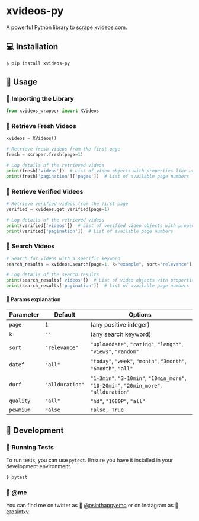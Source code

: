 # xvideos-py
A powerful Python library to scrape xvideos.com.

## 💻 Installation

```bash
$ pip install xvideos-py
```

## 🍑 Usage

### 🍒 Importing the Library

```python
from xvideos_wrapper import XVideos
```

### 🍒 Retrieve Fresh Videos

```python
xvideos = XVideos()

# Retrieve fresh videos from the first page
fresh = scraper.fresh(page=1)

# Log details of the retrieved videos
print(fresh['videos'])  # List of video objects with properties like url, path, title, duration, profile, views
print(fresh['pagination']['pages'])  # List of available page numbers
```

### 🍒 Retrieve Verified Videos

```python
# Retrieve verified videos from the first page
verified = xvideos.get_verified(page=1)

# Log details of the retrieved videos
print(verified['videos'])  # List of verified video objects with properties like url, path, title, duration, profile, views
print(verified['pagination'])  # List of available page numbers
```

### 🍒 Search Videos

```python
# Search for videos with a specific keyword
search_results = xvideos.search(page=1, k="example", sort="relevance")

# Log details of the search results
print(search_results['videos'])  # List of video objects with properties based on the search parameters
print(search_results['pagination'])  # List of available page numbers
```

#### 🍐 Params explanation

| Parameter | Default        | Options                                                                                  |
|-----------|----------------|------------------------------------------------------------------------------------------|
| `page`    | `1`            | (any positive integer)                                                                   |
| `k`       | `""`           | (any search keyword)                                                                     |
| `sort`    | `"relevance"`  | `"uploaddate"`, `"rating"`, `"length"`, `"views"`, `"random"`                            |
| `datef`   | `"all"`        | `"today"`, `"week"`, `"month"`, `"3month"`, `"6month"`, `"all"`                         |
| `durf`    | `"allduration"`| `"1-3min"`, `"3-10min"`, `"10min_more"`, `"10-20min"`, `"20min_more"`, `"allduration"` |
| `quality` | `"all"`        | `"hd"`, `"1080P"`, `"all"`                                                                |
| `pewmium` | `False`        | `False, True`                                                                |
## 🍑 Development

### 🍒 Running Tests

To run tests, you can use `pytest`. Ensure you have it installed in your development environment.

```bash
$ pytest
```

### 🐼 @me

You can find me on twitter as 🐤 <a href="https://twitter.com/osinthappyemo">@osinthappyemo</a>
or on instagram as 🍢 <a href="https://instagram.com/osintxv">@osintxv</a>
